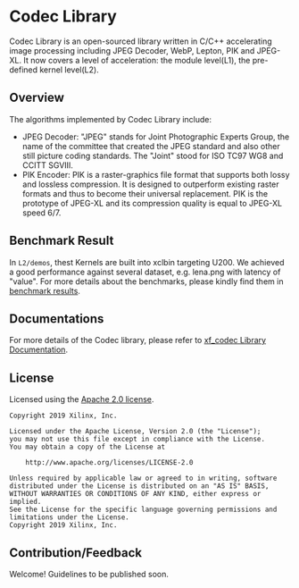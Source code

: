 # Codec Library

Codec Library is an open-sourced library written in C/C++ accelerating image processing including JPEG Decoder, WebP, Lepton, PIK and JPEG-XL. It now covers a level of acceleration: the module level(L1), the pre-defined kernel level(L2).

## Overview

The algorithms implemented by Codec Library include:

*  JPEG Decoder: "JPEG" stands for Joint Photographic Experts Group, the name of the committee that created the JPEG standard and also other still picture coding standards. The "Joint" stood for ISO TC97 WG8 and CCITT SGVIII.
*  PIK Encoder: PIK is a raster-graphics file format that supports both lossy and lossless compression. It is designed to outperform existing raster formats and thus to become their universal replacement. PIK is the prototype of JPEG-XL and its compression quality is equal to JPEG-XL speed 6/7.

## Benchmark Result

In `L2/demos`, thest Kernels are built into xclbin targeting U200. We achieved a good performance against several dataset, e.g. lena.png with latency of "value". For more details about the benchmarks, please kindly find them in [benchmark results](https://xilinx.github.io/Vitis_Libraries/graph/2021.1/benchmarks/results.html).


## Documentations

For more details of the Codec library, please refer to [xf_codec Library Documentation](https://xilinx.github.io/Vitis_Libraries/graph/2021.1/index.html).

## License

Licensed using the [Apache 2.0 license](https://www.apache.org/licenses/LICENSE-2.0).

    Copyright 2019 Xilinx, Inc.
    
    Licensed under the Apache License, Version 2.0 (the "License");
    you may not use this file except in compliance with the License.
    You may obtain a copy of the License at
    
        http://www.apache.org/licenses/LICENSE-2.0
    
    Unless required by applicable law or agreed to in writing, software
    distributed under the License is distributed on an "AS IS" BASIS,
    WITHOUT WARRANTIES OR CONDITIONS OF ANY KIND, either express or implied.
    See the License for the specific language governing permissions and
    limitations under the License.
    Copyright 2019 Xilinx, Inc.

## Contribution/Feedback

Welcome! Guidelines to be published soon.



